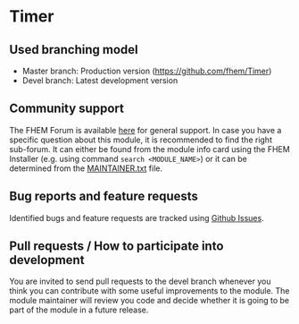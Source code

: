 # Timer

## Used branching model
* Master branch: Production version (https://github.com/fhem/Timer)
* Devel branch: Latest development version

## Community support
The FHEM Forum is available [here](https://forum.fhem.de/) for general support.
In case you have a specific question about this module, it is recommended to find the right sub-forum.
It can either be found from the module info card using the FHEM Installer (e.g. using command `search <MODULE_NAME>`) or it can be determined from the [MAINTAINER.txt](https://github.com/fhem/fhem-mirror/blob/master/fhem/MAINTAINER.txt) file.

## Bug reports and feature requests
Identified bugs and feature requests are tracked using [Github Issues](https://github.com/fhem/timer/issues).

## Pull requests / How to participate into development
You are invited to send pull requests to the devel branch whenever you think you can contribute with some useful improvements to the module. The module maintainer will review you code and decide whether it is going to be part of the module in a future release.
